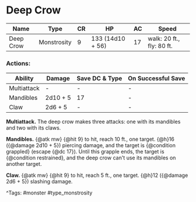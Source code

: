 # Deep Crow

| Name | Type | CR | HP | AC | Speed |
|------|------|----|----|----|-------|
| Deep Crow | Monstrosity | 9 | 133 (14d10 + 56) | 17 | walk: 20 ft., fly: 80 ft. |

### Actions:

| Ability | Damage | Save DC & Type | On Successful Save |
|---------|--------|----------------|--------------------|
| Multiattack | - | - | - |
| Mandibles | 2d10 + 5 | 17 | - |
| Claw | 2d6 + 5 | - | - |


**Multiattack.** The deep crow makes three attacks: one with its mandibles and two with its claws.

**Mandibles.** {@atk mw} {@hit 9} to hit, reach 10 ft., one target. {@h}16 ({@damage 2d10 + 5}) piercing damage, and the target is {@condition grappled} (escape {@dc 17}). Until this grapple ends, the target is {@condition restrained}, and the deep crow can't use its mandibles on another target.

**Claw.** {@atk mw} {@hit 9} to hit, reach 5 ft., one target. {@h}12 ({@damage 2d6 + 5}) slashing damage.

^Tags: #monster #type_monstrosity